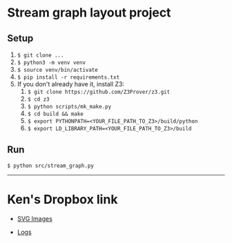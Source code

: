 # Stream graph layout project

## Setup

1. `$ git clone ...`
2. `$ python3 -m venv venv`
2. `$ source venv/bin/activate`
3. `$ pip install -r requirements.txt`
4. If you don't already have it, install Z3:
    1. `$ git clone https://github.com/Z3Prover/z3.git`
    2. `$ cd z3`
    3. `$ python scripts/mk_make.py`
    4. `$ cd build && make`
    5. `$ export PYTHONPATH=<YOUR_FILE_PATH_TO_Z3>/build/python`
    6. `$ export LD_LIBRARY_PATH=<YOUR_FILE_PATH_TO_Z3>/build`

## Run

`$ python src/stream_graph.py`

-----

# Ken's Dropbox link

- [SVG Images](https://www.dropbox.com/sh/eaptgncxumib60l/AAAJKIoud9ptv7l1MNh5u0Qoa?dl=0)

- [Logs](https://www.dropbox.com/sh/j9antzivw7ic728/AABMy0YSpCfXipgnXLYpKVUqa?dl=0)

